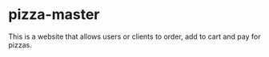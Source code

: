 # pizza-master
This is a website that allows users or clients to order, add to cart and pay for pizzas.
